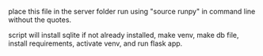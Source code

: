 place this file in the server folder
run using "source runpy" in command line without the quotes.

script will install sqlite if not already installed, make venv, make db file, install requirements, activate venv, and run flask app.
